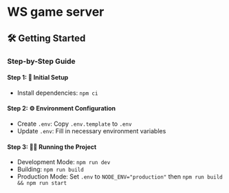# WS game server

## 🛠️ Getting Started

### Step-by-Step Guide

#### Step 1: 🚀 Initial Setup

- Install dependencies: `npm ci`

#### Step 2: ⚙️ Environment Configuration

- Create `.env`: Copy `.env.template` to `.env`
- Update `.env`: Fill in necessary environment variables

#### Step 3: 🏃‍♂️ Running the Project

- Development Mode: `npm run dev`
- Building: `npm run build`
- Production Mode: Set `.env` to `NODE_ENV="production"` then `npm run build && npm run start`
